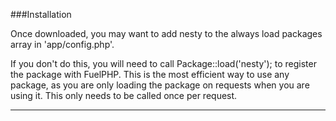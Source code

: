 ###Installation

Once downloaded, you may want to add nesty to the always load packages array in 'app/config.php'.

If you don't do this, you will need to call Package::load('nesty'); to register the package with FuelPHP. This is the most efficient way to use any package, as you are only loading the package on requests when you are using it. This only needs to be called once per request.

----------
